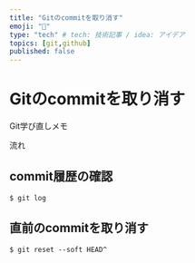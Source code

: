 ```yaml
---
title: "Gitのcommitを取り消す"
emoji: "📝"
type: "tech" # tech: 技術記事 / idea: アイデア
topics: [git,github]
published: false
---
```


# Gitのcommitを取り消す

Git学び直しメモ

流れ

## commit履歴の確認

```
$ git log
```

## 直前のcommitを取り消す

```bash:terminal
$ git reset --soft HEAD^
```




